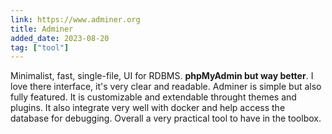 ```yaml
---
link: https://www.adminer.org
title: Adminer
added_date: 2023-08-20
tag: ["tool"]
---
```


Minimalist, fast, single-file, UI for RDBMS. **phpMyAdmin but way
better**. I love there interface, it's very clear and readable. Adminer is
simple but also fully featured. It is customizable and extendable throught
themes and plugins. It also integrate very well with docker and help access
the database for debugging. Overall a very practical tool to have in the
toolbox.
